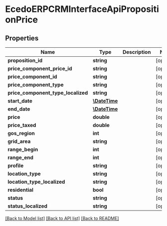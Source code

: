 # EcedoERPCRMInterfaceApiPropositionPrice

## Properties
Name | Type | Description | Notes
------------ | ------------- | ------------- | -------------
**proposition_id** | **string** |  | [optional] 
**price_component_price_id** | **string** |  | [optional] 
**price_component_id** | **string** |  | [optional] 
**price_component_type** | **string** |  | [optional] 
**price_component_type_localized** | **string** |  | [optional] 
**start_date** | [**\DateTime**](\DateTime.md) |  | [optional] 
**end_date** | [**\DateTime**](\DateTime.md) |  | [optional] 
**price** | **double** |  | [optional] 
**price_taxed** | **double** |  | [optional] 
**gos_region** | **int** |  | [optional] 
**grid_area** | **string** |  | [optional] 
**range_begin** | **int** |  | [optional] 
**range_end** | **int** |  | [optional] 
**profile** | **string** |  | [optional] 
**location_type** | **string** |  | [optional] 
**location_type_localized** | **string** |  | [optional] 
**residential** | **bool** |  | [optional] 
**status** | **string** |  | [optional] 
**status_localized** | **string** |  | [optional] 

[[Back to Model list]](../README.md#documentation-for-models) [[Back to API list]](../README.md#documentation-for-api-endpoints) [[Back to README]](../README.md)


